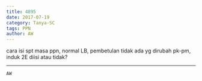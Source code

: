 ```yaml
---
title: 4895
date: 2017-07-19
category: Tanya-SC
tags: PPN
author: AW
---
```


cara isi spt masa ppn, normal LB, pembetulan tidak ada yg dirubah pk-pm, induk 2E diisi atau tidak?

---



`AW`

